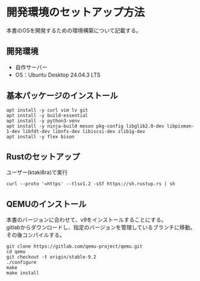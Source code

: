 # 開発環境のセットアップ方法
本書のOSを開発するための環境構築について記載する。

## 開発環境
- 自作サーバー
- OS：Ubuntu Desktop 24.04.3 LTS

## 基本パッケージのインストール
```
apt install -y curl vim lv git
apt install -y build-essential
apt install -y python3-venv
apt install -y ninja-build meson pkg-config libglib2.0-dev libpixman-1-dev libfdt-dev libnfs-dev libiscsi-dev zlib1g-dev
apt install -y flex bison
```

## Rustのセットアップ
ユーザー(ktaki8ra)で実行
```
curl --proto '=https' --tlsv1.2 -sSf https://sh.rustup.rs | sh
```

## QEMUのインストール
本書のバージョンに合わせて、v9をインストールすることにする。   
gitlabからダウンロードし、指定のバージョンを管理しているブランチに移動。その後コンパイルする。
```
git clone https://gitlab.com/qemu-project/qemu.git
cd qemu
git checkout -t origin/stable-9.2
./configure
make
make install
```
